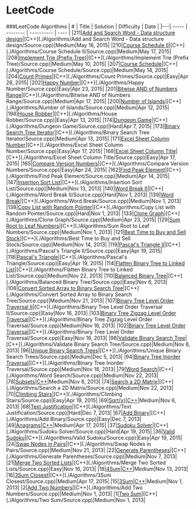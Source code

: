 LeetCode
========
###LeetCode Algorithms
| # | Title | Solution | Difficulty | Date |
|---| ----- | -------- | ---------- | ---- |
|211|[Add and Search Word - Data structure design](https://leetcode.com/problems/add-and-search-word-data-structure-design/)|[C++](./Algorithms/Add and Search Word - Data structure design/Source.cpp)|Medium|May 16, 2015|
|210|[Course Schedule II](https://leetcode.com/problems/course-schedule-ii/)|[C++](./Algorithms/Course Schedule II/Source.cpp)|Medium|May 17, 2015|
|208|[Implement Trie (Prefix Tree)](https://leetcode.com/problems/implement-trie-prefix-tree/)|[C++](./Algorithms/Implement Trie (Prefix Tree)/Source.cpp)|Medium|May 10, 2015|
|207|[Course Schedule](https://leetcode.com/problems/course-schedule/)|[C++](./Algorithms/Course Schedule/Source.cpp)|Medium|May 14, 2015|
|204|[Count Primes](https://leetcode.com/problems/count-primes/)|[C++](./Algorithms/Count Primes/Source.cpp)|Easy|Apr 28, 2015|
|202|[Happy Number](https://leetcode.com/problems/happy-number/)|[C++](./Algorithms/Happy Number/Source.cpp)|Easy|Apr 23, 2015|
|201|[Bitwise AND of Numbers Range](https://leetcode.com/problems/bitwise-and-of-numbers-range/)|[C++](./Algorithms/Bitwise AND of Numbers Range/Source.cpp)|Medium|Apr 17, 2015|
|200|[Number of Islands](https://leetcode.com/problems/number-of-islands/)|[C++](./Algorithms/Number of Islands/Source.cpp)|Medium|Apr 12, 2015|
|198|[House Robber](https://leetcode.com/problems/house-robber/)|[C++](./Algorithms/House Robber/Source.cpp)|Easy|Apr 13, 2015|
|174|[Dungeon Game](https://leetcode.com/problems/dungeon-game/)|[C++](./Algorithms/Dungeon Game/Source.cpp)|Hard|Apr 7, 2015|
|173|[Binary Search Tree Iterator](https://leetcode.com/problems/binary-search-tree-iterator/)|[C++](./Algorithms/Binary Search Tree Iterator/Source.cpp)|Medium|Apr 13, 2015|
|171|[Excel Sheet Column Number](https://leetcode.com/problems/excel-sheet-column-number/)|[C++](./Algorithms/Excel Sheet Column Number/Source.cpp)|Easy|Apr 17, 2015|
|168|[Excel Sheet Column Title](https://leetcode.com/problems/excel-sheet-column-title/)|[C++](./Algorithms/Excel Sheet Column Title/Source.cpp)|Easy|Apr 17, 2015|
|165|[Compare Version Numbers](https://leetcode.com/problems/compare-version-numbers/)|[C++](./Algorithms/Compare Version Numbers/Source.cpp)|Easy|Apr 24, 2015|
|162|[Find Peak Element](https://leetcode.com/problems/find-peak-element/)|[C++](./Algorithms/Find Peak Element/Source.cpp)|Medium|Apr 14, 2015|
|147|[Insertion Sort List](https://leetcode.com/problems/insertion-sort-list/)|[C++](./Algorithms/Insertion Sort List/Source.cpp)|Medium|Nov 13, 2013|
|140|[Word Break II](https://leetcode.com/problems/word-break-ii/)|[C++](./Algorithms/Word Break II/Source.cpp)|Hard|Nov 1, 2013|
|139|[Word Break](https://leetcode.com/problems/word-break/)|[C++](./Algorithms/Word Break/Source.cpp)|Medium|Nov 1, 2013|
|138|[Copy List with Random Pointer](https://leetcode.com/problems/copy-list-with-random-pointer/)|[C++](./Algorithms/Copy List with Random Pointer/Source.cpp)|Hard|Nov 1, 2013|
|133|[Clone Graph](https://leetcode.com/problems/clone-graph/)|[C++](./Algorithms/Clone Graph/Source.cpp)|Medium|Apr 23, 2015|
|129|[Sum Root to Leaf Numbers](https://leetcode.com/problems/sum-root-to-leaf-numbers/)|[C++](./Algorithms/Sum Root to Leaf Numbers/Source.cpp)|Medium|Nov 1, 2013|
|121|[Best Time to Buy and Sell Stock](https://leetcode.com/problems/best-time-to-buy-and-sell-stock/)|[C++](./Algorithms/Best Time to Buy and Sell Stock/Source.cpp)|Medium|Nov 14, 2013|
|119|[Pascal's Triangle II](https://leetcode.com/problems/pascals-triangle-ii/)|[C++](./Algorithms/Pascal's Triangle II/Source.cpp)|Easy|Apr 19, 2015|
|118|[Pascal's Triangle](https://leetcode.com/problems/pascals-triangle/)|[C++](./Algorithms/Pascal's Triangle/Source.cpp)|Easy|Apr 19, 2015|
|114|[Flatten Binary Tree to Linked List](https://leetcode.com/problems/flatten-binary-tree-to-linked-list/)|[C++](./Algorithms/Flatten Binary Tree to Linked List/Source.cpp)|Medium|Nov 22, 2013|
|110|[Balanced Binary Tree](https://leetcode.com/problems/balanced-binary-tree/)|[C++](./Algorithms/Balanced Binary Tree/Source.cpp)|Easy|Nov 6, 2013|
|108|[Convert Sorted Array to Binary Search Tree](https://leetcode.com/problems/convert-sorted-array-to-binary-search-tree/)|[C++](./Algorithms/Convert Sorted Array to Binary Search Tree/Source.cpp)|Medium|Nov 21, 2013|
|107|[Binary Tree Level Order Traversal II](https://leetcode.com/problems/binary-tree-level-order-traversal-ii/)|[C++](./Algorithms/Binary Tree Level Order Traversal II/Source.cpp)|Easy|Nov 16, 2013|
|103|[Binary Tree Zigzag Level Order Traversal](https://leetcode.com/problems/binary-tree-zigzag-level-order-traversal/)|[C++](./Algorithms/Binary Tree Zigzag Level Order Traversal/Source.cpp)|Medium|Nov 16, 2013|
|102|[Binary Tree Level Order Traversal](https://leetcode.com/problems/binary-tree-level-order-traversal/)|[C++](./Algorithms/Binary Tree Level Order Traversal/Source.cpp)|Easy|Nov 16, 2013|
|98|[Validate Binary Search Tree](https://leetcode.com/problems/validate-binary-search-tree/)|[C++](./Algorithms/Validate Binary Search Tree/Source.cpp)|Medium|Nov 8, 2013|
|96|[Unique Binary Search Trees](https://leetcode.com/problems/unique-binary-search-trees/)|[C++](./Algorithms/Unique Binary Search Trees/Source.cpp)|Medium|Dec 5, 2013|
|94|[Binary Tree Inorder Traversal](https://leetcode.com/problems/binary-tree-inorder-traversal/)|[C++](./Algorithms/Binary Tree Inorder Traversal/Source.cpp)|Medium|Nov 18, 2013|
|79|[Word Search](https://leetcode.com/problems/word-search/)|[C++](./Algorithms/Word Search/Source.cpp)|Medium|Nov 22, 2013|
|78|[Subsets](https://leetcode.com/problems/subsets/)|[C++](./Algorithms/Subsets/Source.cpp)|Medium|Nov 6, 2013|
|74|[Search a 2D Matrix](https://leetcode.com/problems/search-a-2d-matrix/)|[C++](./Algorithms/Search a 2D Matrix/Source.cpp)|Medium|Nov 22, 2013|
|70|[Climbing Stairs](https://leetcode.com/problems/climbing-stairs/)|[C++](./Algorithms/Climbing Stairs/Source.cpp)|Easy|Apr 19, 2015|
|69|[Sqrt(x)](https://leetcode.com/problems/sqrtx/)|[C++](./Algorithms/Sqrt(x)/Source.cpp)|Medium|Nov 6, 2013|
|68|[Text Justification](https://leetcode.com/problems/text-justification/)|[C++](./Algorithms/Text Justification/Source.cpp)|Hard|Dec 7, 2013|
|67|[Add Binary](https://leetcode.com/problems/add-binary/)|[C++](./Algorithms/Add Binary/Source.cpp)|Easy|Dec 7, 2013|
|49|[Anagrams](https://leetcode.com/problems/anagrams/)|[C++](./Algorithms/Anagrams/Source.cpp)|Medium|Apr 17, 2015|
|37|[Sudoku Solver](https://leetcode.com/problems/sudoku-solver/)|[C++](./Algorithms/Sudoku Solver/Source.cpp)|Hard|Apr 19, 2015|
|36|[Valid Sudoku](https://leetcode.com/problems/valid-sudoku/)|[C++](./Algorithms/Valid Sudoku/Source.cpp)|Easy|Apr 19, 2015|
|24|[Swap Nodes in Pairs](https://leetcode.com/problems/swap-nodes-in-pairs/)|[C++](./Algorithms/Swap Nodes in Pairs/Source.cpp)|Medium|Nov 21, 2013|
|22|[Generate Parentheses](https://leetcode.com/problems/generate-parentheses/)|[C++](./Algorithms/Generate Parentheses/Source.cpp)|Medium|Nov 7, 2013|
|21|[Merge Two Sorted Lists](https://leetcode.com/problems/merge-two-sorted-lists/)|[C++](./Algorithms/Merge Two Sorted Lists/Source.cpp)|Easy|Nov 16, 2013|
|18|[4Sum](https://leetcode.com/problems/4sum/)|[C++](./Algorithms/4Sum/Source.cpp)|Medium|Nov 13, 2013|
|16|[3Sum Closest](https://leetcode.com/problems/3sum-closest/)|[C++](./Algorithms/3Sum Closest/Source.cpp)|Medium|Apr 17, 2015|
|15|[3Sum](https://leetcode.com/problems/3sum/)|[C++](./Algorithms/3Sum/Source.cpp)|Medium|Nov 1, 2013|
|2|[Add Two Numbers](https://leetcode.com/problems/add-two-numbers/)|[C++](./Algorithms/Add Two Numbers/Source.cpp)|Medium|Nov 1, 2013|
|1|[Two Sum](https://leetcode.com/problems/two-sum/)|[C++](./Algorithms/Two Sum/Source.cpp)|Medium|Nov 1, 2013|
